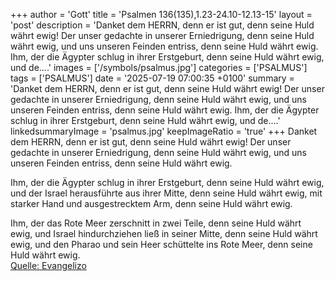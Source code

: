 +++
author = 'Gott'
title = 'Psalmen 136(135),1.23-24.10-12.13-15'
layout = 'post'
description = 'Danket dem HERRN, denn er ist gut, denn seine Huld währt ewig! Der unser gedachte in unserer Erniedrigung, denn seine Huld währt ewig, und uns unseren Feinden entriss, denn seine Huld währt ewig.  Ihm, der die Ägypter schlug in ihrer Erstgeburt, denn seine Huld währt ewig, und de....'
images = ['/symbols/psalmus.jpg']
categories = ['PSALMUS']
tags = ['PSALMUS']
date = '2025-07-19 07:00:35 +0100'
summary = 'Danket dem HERRN, denn er ist gut, denn seine Huld währt ewig! Der unser gedachte in unserer Erniedrigung, denn seine Huld währt ewig, und uns unseren Feinden entriss, denn seine Huld währt ewig.  Ihm, der die Ägypter schlug in ihrer Erstgeburt, denn seine Huld währt ewig, und de....'
linkedsummaryImage = 'psalmus.jpg'
keepImageRatio = 'true'
+++
Danket dem HERRN, denn er ist gut, denn seine Huld währt ewig!
Der unser gedachte in unserer Erniedrigung, denn seine Huld währt ewig,
und uns unseren Feinden entriss, denn seine Huld währt ewig.

Ihm, der die Ägypter schlug in ihrer Erstgeburt, denn seine Huld währt ewig,
und der Israel herausführte aus ihrer Mitte, denn seine Huld währt ewig,
mit starker Hand und ausgestrecktem Arm, denn seine Huld währt ewig.<!--more-->

Ihm, der das Rote Meer zerschnitt in zwei Teile, denn seine Huld währt ewig,
und Israel hindurchziehen ließ in seiner Mitte, denn seine Huld währt ewig,
und den Pharao und sein Heer schüttelte ins Rote Meer, denn seine Huld währt ewig.<br> [Quelle: Evangelizo](https://evangeliumtagfuertag.org/DE/gospel)
